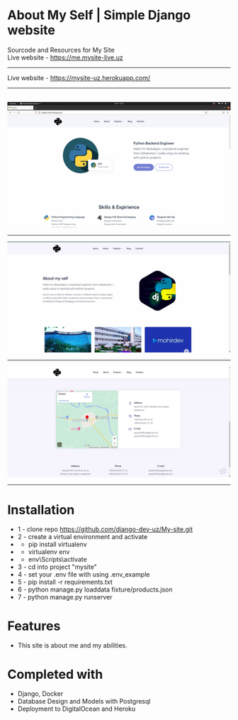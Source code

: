 # About My Self | Simple Django website 
Sourcode and Resources for My Site <br>
Live website - https://me.mysite-live.uz <hr>
Live website - https://mysite-uz.herokuapp.com/ <hr><br>
<img src="./docs/mysite.png">
<hr>
<img src="./docs/about.jpg">
<hr>
<img src="./docs/contact.jpg">
<hr>

# Installation
* 1 - clone repo https://github.com/django-dev-uz/My-site.git
* 2 - create a virtual environment and activate
*  - pip install virtualenv
*  - virtualenv env
*  - env\Scripts\activate
* 3 - cd into project "mysite"
* 4 - set your .env file with using .env_example
* 5 - pip install -r requirements.txt
* 6 - python manage.py loaddata fixture/products.json
* 7 - python manage.py runserver


# Features
* This site is about me and my abilities.


# Completed with
* Django, Docker
* Database Design and Models with Postgresql
* Deployment to DigitalOcean and Heroku
